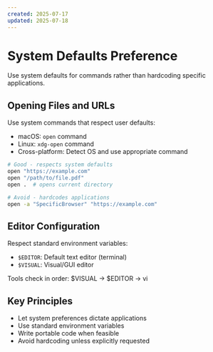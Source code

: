 ```yaml
---
created: 2025-07-17
updated: 2025-07-18
---
```


# System Defaults Preference

Use system defaults for commands rather than hardcoding specific applications.

## Opening Files and URLs

Use system commands that respect user defaults:

- macOS: `open` command
- Linux: `xdg-open` command
- Cross-platform: Detect OS and use appropriate command

```bash
# Good - respects system defaults
open "https://example.com"
open "/path/to/file.pdf"
open .  # opens current directory

# Avoid - hardcodes applications
open -a "SpecificBrowser" "https://example.com"
```

## Editor Configuration

Respect standard environment variables:

- `$EDITOR`: Default text editor (terminal)
- `$VISUAL`: Visual/GUI editor

Tools check in order: $VISUAL → $EDITOR → vi

## Key Principles

- Let system preferences dictate applications
- Use standard environment variables
- Write portable code when feasible
- Avoid hardcoding unless explicitly requested
